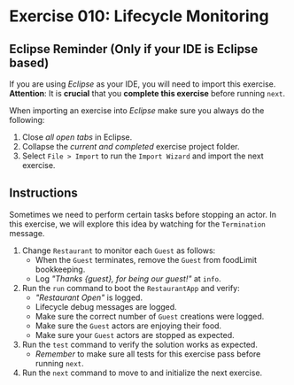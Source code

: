 # Exercise 010: Lifecycle Monitoring

## Eclipse Reminder (Only if your IDE is Eclipse based)

If you are using *Eclipse* as your IDE, you will need to import this exercise. **Attention**: It is **crucial** that you **complete this exercise** before running `next`.

When importing an exercise into *Eclipse* make sure you always do the following:

1. Close *all open tabs* in Eclipse.
2. Collapse the *current and completed* exercise project folder.
3. Select `File > Import` to run the `Import Wizard` and import the next exercise.

## Instructions

Sometimes we need to perform certain tasks before stopping an actor. In this exercise, we will explore this idea by watching for the `Termination` message.

1. Change `Restaurant` to monitor each `Guest` as follows:
    - When the `Guest` terminates, remove the `Guest` from foodLimit bookkeeping.
    - Log *"Thanks {guest}, for being our guest!"* at `info`.
2. Run the `run` command to boot the `RestaurantApp` and verify:
    - *"Restaurant Open"* is logged.
    - Lifecycle debug messages are logged.
    - Make sure the correct number of `Guest` creations were logged.
    - Make sure the `Guest` actors are enjoying their food.
    - Make sure your `Guest` actors are stopped as expected.
3. Run the `test` command to verify the solution works as expected.
    - *Remember* to make sure all tests for this exercise pass before running `next`.
4. Run the `next` command to move to and initialize the next exercise.
